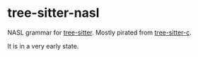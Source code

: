 tree-sitter-nasl
===

NASL grammar for [tree-sitter](https://github.com/tree-sitter/tree-sitter). Mostly pirated from [tree-sitter-c](https://github.com/tree-sitter/tree-sitter-c).

It is in a very early state.
